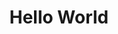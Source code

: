 ---
ee_id_thing: '117'
site: '1'
type: '2'
inv_num: 2011-099
add_credit:
url: 2011-099-hello-world
title: Hello World
year: '2011'
display_year: '2011'
medium: CNC bent stainless steel with electro-polish finish
dims: 41 x 7 1/2 x 9 1/2 inches
pitch:
ps:
live_url:
youtube:
related_code: https://github.com/coryarcangel/Desktop-Wireform
imgs: hello-world-2011-099-full-database-Team.jpg
subheading:
download:
commission:
related:
layout: things-i-made
---